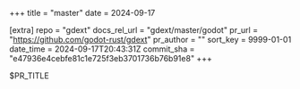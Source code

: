 +++
title = "master"
date = 2024-09-17

[extra]
repo = "gdext"
docs_rel_url = "gdext/master/godot"
pr_url = "https://github.com/godot-rust/gdext"
pr_author = ""
sort_key = 9999-01-01
date_time = 2024-09-17T20:43:31Z
commit_sha = "e47936e4cebfe81c1e725f3eb3701736b76b91e8"
+++

$PR_TITLE

